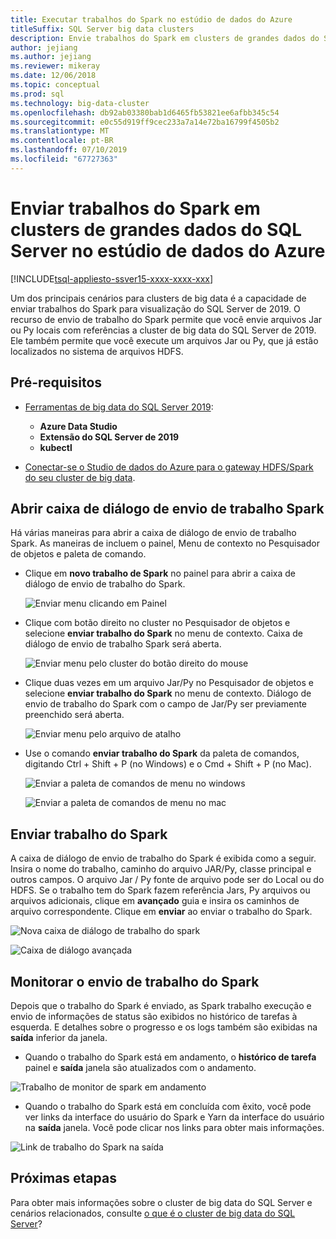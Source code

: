 ```yaml
---
title: Executar trabalhos do Spark no estúdio de dados do Azure
titleSuffix: SQL Server big data clusters
description: Envie trabalhos do Spark em clusters de grandes dados do SQL Server no estúdio de dados do Azure.
author: jejiang
ms.author: jejiang
ms.reviewer: mikeray
ms.date: 12/06/2018
ms.topic: conceptual
ms.prod: sql
ms.technology: big-data-cluster
ms.openlocfilehash: db92ab03380bab1d6465fb53821ee6afbb345c54
ms.sourcegitcommit: e0c55d919ff9cec233a7a14e72ba16799f4505b2
ms.translationtype: MT
ms.contentlocale: pt-BR
ms.lasthandoff: 07/10/2019
ms.locfileid: "67727363"
---
```

# <a name="submit-spark-jobs-on-sql-server-big-data-clusters-in-azure-data-studio"></a>Enviar trabalhos do Spark em clusters de grandes dados do SQL Server no estúdio de dados do Azure

[!INCLUDE[tsql-appliesto-ssver15-xxxx-xxxx-xxx](../includes/tsql-appliesto-ssver15-xxxx-xxxx-xxx.md)]

Um dos principais cenários para clusters de big data é a capacidade de enviar trabalhos do Spark para visualização do SQL Server de 2019. O recurso de envio de trabalho do Spark permite que você envie arquivos Jar ou Py locais com referências a cluster de big data do SQL Server de 2019. Ele também permite que você execute um arquivos Jar ou Py, que já estão localizados no sistema de arquivos HDFS. 

## <a name="prerequisites"></a>Pré-requisitos

- [Ferramentas de big data do SQL Server 2019](deploy-big-data-tools.md):
   - **Azure Data Studio**
   - **Extensão do SQL Server de 2019**
   - **kubectl**

- [Conectar-se o Studio de dados do Azure para o gateway HDFS/Spark do seu cluster de big data](connect-to-big-data-cluster.md).

## <a name="open-spark-job-submission-dialog"></a>Abrir caixa de diálogo de envio de trabalho Spark
Há várias maneiras para abrir a caixa de diálogo de envio de trabalho Spark. As maneiras de incluem o painel, Menu de contexto no Pesquisador de objetos e paleta de comando.

+ Clique em **novo trabalho de Spark** no painel para abrir a caixa de diálogo de envio de trabalho do Spark.

    ![Enviar menu clicando em Painel](./media/submit-spark-job/new-spark-job.png)
 
+ Clique com botão direito no cluster no Pesquisador de objetos e selecione **enviar trabalho do Spark** no menu de contexto. Caixa de diálogo de envio de trabalho Spark será aberta.  
 
    ![Enviar menu pelo cluster do botão direito do mouse](./media/submit-spark-job/submit-spark-job.png)

+ Clique duas vezes em um arquivo Jar/Py no Pesquisador de objetos e selecione **enviar trabalho do Spark** no menu de contexto. Diálogo de envio de trabalho do Spark com o campo de Jar/Py ser previamente preenchido será aberta. 
 
    ![Enviar menu pelo arquivo de atalho](./media/submit-spark-job/submit-spark-job-2.png)

+ Use o comando **enviar trabalho do Spark** da paleta de comandos, digitando Ctrl + Shift + P (no Windows) e o Cmd + Shift + P (no Mac).

    ![Enviar a paleta de comandos de menu no windows](./media/submit-spark-job/submit-spark-job-3.png)

    ![Enviar a paleta de comandos de menu no mac](./media/submit-spark-job/submit-spark-job-4.png)
  
 
## <a name="submit-spark-job"></a>Enviar trabalho do Spark 
A caixa de diálogo de envio de trabalho do Spark é exibida como a seguir. Insira o nome do trabalho, caminho do arquivo JAR/Py, classe principal e outros campos. O arquivo Jar / Py fonte de arquivo pode ser do Local ou do HDFS. Se o trabalho tem do Spark fazem referência Jars, Py arquivos ou arquivos adicionais, clique em **avançado** guia e insira os caminhos de arquivo correspondente. Clique em **enviar** ao enviar o trabalho do Spark.
 
![Nova caixa de diálogo de trabalho do spark](./media/submit-spark-job/submit-spark-job-section.png)

![Caixa de diálogo avançada](./media/submit-spark-job/submit-spark-job-section-1.png)

## <a name="monitor-spark-job-submission"></a>Monitorar o envio de trabalho do Spark
Depois que o trabalho do Spark é enviado, as Spark trabalho execução e envio de informações de status são exibidos no histórico de tarefas à esquerda. E detalhes sobre o progresso e os logs também são exibidas na **saída** inferior da janela.
+ Quando o trabalho do Spark está em andamento, o **histórico de tarefa** painel e **saída** janela são atualizados com o andamento.

![Trabalho de monitor de spark em andamento](./media/submit-spark-job/monitor-spark-job-submission.png)

+ Quando o trabalho do Spark está em concluída com êxito, você pode ver links da interface do usuário do Spark e Yarn da interface do usuário na **saída** janela. Você pode clicar nos links para obter mais informações.

![Link de trabalho do Spark na saída](./media/submit-spark-job/monitor-spark-job-submission-2.png)

## <a name="next-steps"></a>Próximas etapas
Para obter mais informações sobre o cluster de big data do SQL Server e cenários relacionados, consulte [o que é o cluster de big data do SQL Server](big-data-cluster-overview.md)?

